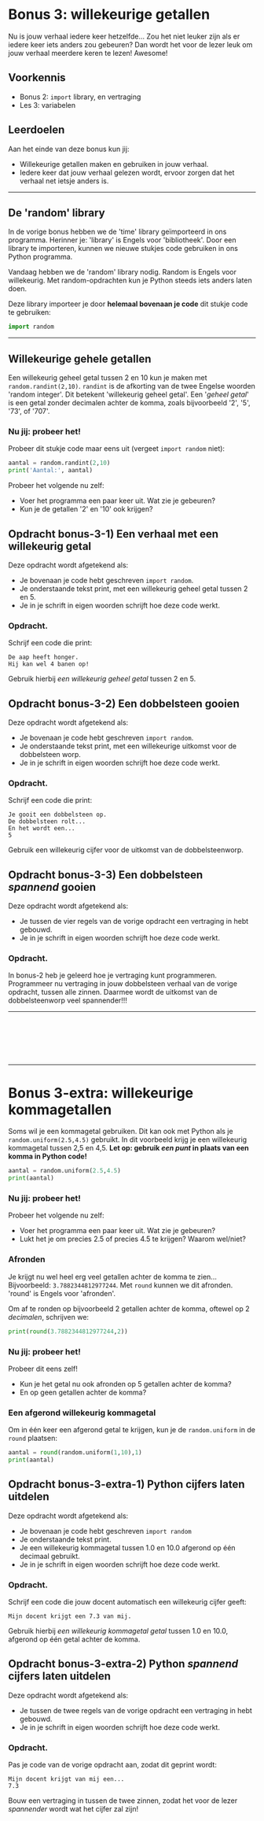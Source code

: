 # Bonus 3: willekeurige getallen

Nu is jouw verhaal iedere keer hetzelfde... Zou het niet leuker zijn als er iedere keer iets anders zou gebeuren? Dan wordt het voor de lezer leuk om jouw verhaal meerdere keren te lezen! Awesome!

## Voorkennis

* Bonus 2: `import` library, en vertraging
* Les 3: variabelen

## Leerdoelen

Aan het einde van deze bonus kun jij:

* Willekeurige getallen maken en gebruiken in jouw verhaal.
* Iedere keer dat jouw verhaal gelezen wordt, ervoor zorgen dat het verhaal net ietsje anders is.

****




## De 'random' library

In de vorige bonus hebben we de 'time' library geïmporteerd in ons programma. Herinner je: 'library' is Engels voor 'bibliotheek'. Door een library te importeren, kunnen we nieuwe stukjes code gebruiken in ons Python programma.

Vandaag hebben we de 'random' library nodig. Random is Engels voor willekeurig. Met random-opdrachten kun je Python steeds iets anders laten doen.

Deze library importeer je door **helemaal bovenaan je code** dit stukje code te gebruiken:

```python
import random
```

****




## Willekeurige gehele getallen

Een willekeurig geheel getal tussen 2 en 10 kun je maken met `random.randint(2,10)`.
`randint` is de afkorting van de twee Engelse woorden 'random integer'. Dit betekent 'willekeurig geheel getal'. Een '_geheel getal_' is een getal zonder decimalen achter de komma, zoals bijvoorbeeld '2', '5', '73', of '707'.

### Nu jij: probeer het!

Probeer dit stukje code maar eens uit (vergeet `import random` niet):

```python
aantal = random.randint(2,10)
print('Aantal:', aantal)
```

Probeer het volgende nu zelf:
- Voer het programma een paar keer uit. Wat zie je gebeuren?
- Kun je de getallen '2' en '10' ook krijgen?



## Opdracht bonus-3-1\) Een verhaal met een willekeurig getal

Deze opdracht wordt afgetekend als:

* Je bovenaan je code hebt geschreven `import random`.
* Je onderstaande tekst print, met een willekeurig geheel getal tussen 2 en 5.
* Je in je schrift in eigen woorden schrijft hoe deze code werkt.

### Opdracht.

Schrijf een code die print:
```
De aap heeft honger.
Hij kan wel 4 banen op!
```
Gebruik hierbij _een willekeurig geheel getal_ tussen 2 en 5.


## Opdracht bonus-3-2\) Een dobbelsteen gooien

Deze opdracht wordt afgetekend als:

* Je bovenaan je code hebt geschreven `import random`.
* Je onderstaande tekst print, met een willekeurige uitkomst voor de dobbelsteen worp.
* Je in je schrift in eigen woorden schrijft hoe deze code werkt.

### Opdracht.

Schrijf een code die print:
```
Je gooit een dobbelsteen op.
De dobbelsteen rolt...
En het wordt een...
5
```
Gebruik een willekeurig cijfer voor de uitkomst van de dobbelsteenworp.

## Opdracht bonus-3-3\) Een dobbelsteen _spannend_ gooien

Deze opdracht wordt afgetekend als:

* Je tussen de vier regels van de vorige opdracht een vertraging in hebt gebouwd.
* Je in je schrift in eigen woorden schrijft hoe deze code werkt.

### Opdracht.

In bonus-2 heb je geleerd hoe je vertraging kunt programmeren. Programmeer nu vertraging in jouw dobbelsteen verhaal van de vorige opdracht, tussen alle zinnen. Daarmee wordt de uitkomst van de dobbelsteenworp veel spannender!!!

****













&nbsp;

&nbsp;

&nbsp;

****

# Bonus 3-extra: willekeurige kommagetallen

Soms wil je een kommagetal gebruiken. Dit kan ook met Python als je `random.uniform(2.5,4.5)` gebruikt. In dit voorbeeld krijg je een willekeurig kommagetal tussen 2,5 en 4,5. **Let op: gebruik _een punt_ in plaats van een komma in Python code!**

```python
aantal = random.uniform(2.5,4.5)
print(aantal)
```

### Nu jij: probeer het!

Probeer het volgende nu zelf:
- Voer het programma een paar keer uit. Wat zie je gebeuren?
- Lukt het je om precies 2.5 of precies 4.5 te krijgen? Waarom wel/niet?


### Afronden

Je krijgt nu wel heel erg veel getallen achter de komma te zien... Bijvoorbeeld: `3.7882344812977244`. Met `round` kunnen we dit afronden. 'round' is Engels voor 'afronden'.

Om af te ronden op bijvoorbeeld 2 getallen achter de komma, oftewel op 2 _decimalen_, schrijven we:
```python
print(round(3.7882344812977244,2))
```


### Nu jij: probeer het!

Probeer dit eens zelf!
- Kun je het getal nu ook afronden op 5 getallen achter de komma?
- En op geen getallen achter de komma?


### Een afgerond willekeurig kommagetal

Om in één keer een afgerond getal te krijgen, kun je de `random.uniform` in de `round` plaatsen:

```python
aantal = round(random.uniform(1,10),1)
print(aantal)
```


## Opdracht bonus-3-extra-1\) Python cijfers laten uitdelen

Deze opdracht wordt afgetekend als:

* Je bovenaan je code hebt geschreven `import random`
* Je onderstaande tekst print.
* Je een willekeurig kommagetal tussen 1.0 en 10.0 afgerond op één decimaal gebruikt.
* Je in je schrift in eigen woorden schrijft hoe deze code werkt.

### Opdracht.

Schrijf een code die jouw docent automatisch een willekeurig cijfer geeft:
```
Mijn docent krijgt een 7.3 van mij.
```
Gebruik hierbij _een willekeurig kommagetal getal_ tussen 1.0 en 10.0, afgerond op één getal achter de komma.

## Opdracht bonus-3-extra-2\) Python _spannend_ cijfers laten uitdelen

Deze opdracht wordt afgetekend als:

* Je tussen de twee regels van de vorige opdracht een vertraging in hebt gebouwd.
* Je in je schrift in eigen woorden schrijft hoe deze code werkt.

### Opdracht.

Pas je code van de vorige opdracht aan, zodat dit geprint wordt:
```
Mijn docent krijgt van mij een...
7.3
```
Bouw een vertraging in tussen de twee zinnen, zodat het voor de lezer _spannender_ wordt wat het cijfer zal zijn!

